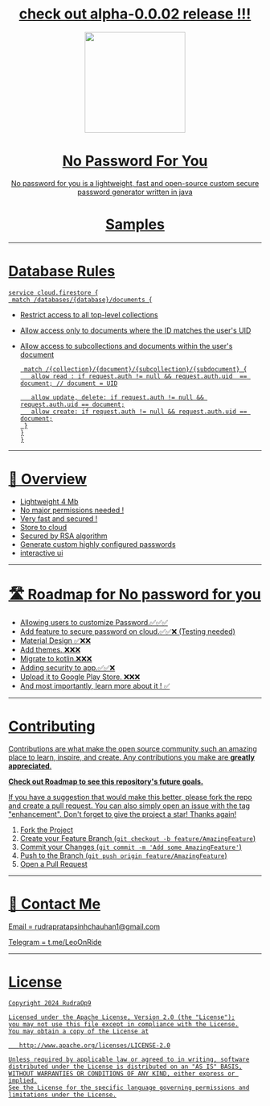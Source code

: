<h1 align="center"<br /><a href='https://github.com/RudraOp9/no-password-for-you/releases/tag/alpha-0.0.02'> check out alpha-0.0.02 release !!!</h1>
<p align = "center"><kbd> <img src="https://i.ibb.co/3fm3kt1/a694367e-4127-4a0b-82ec-b5ccfa336a7d.png" height = "200"  ></p>
</kbd>
<h1 align="center">No Password For You</h1>
<p align="center">No password for you is a lightweight, fast and open-source custom secure password generator written in java</p>


<h1 align="center"<br /><a href='https://github.com/RudraOp9/no-password-for-you/blob/master/Samples.md'>Samples</h1>

---

<h1>Database Rules </h1>

    service cloud.firestore {
 	 match /databases/{database}/documents {


- Restrict access to all top-level collections
- Allow access only to documents where the ID matches the user's UID
- Allow access to subcollections and documents within the user's document
	
	   match /{collection}/{document}/{subcollection}/{subdocument} {
   		 allow read : if request.auth != null && request.auth.uid  == document; // document = UID
	 
     	 allow update, delete: if request.auth != null && request.auth.uid == document;
    	 allow create: if request.auth != null && request.auth.uid == document;
	   }
	  }
	  }
	   

   
---

<h1>🔐 Overview</h1>


- Lightweight  4 Mb
- No major permissions needed !
- Very fast and secured !
- Store to cloud
- Secured by RSA algorithm
- Generate custom highly configured passwords
- interactive ui

---

<h1>🛣️ Roadmap for No password for you</h1>

- Allowing users to customize Password.✅✅✅
- Add feature to secure password on cloud.✅✅❌ (Testing needed)
- Material Design ✅❌❌
- Add themes. ❌❌❌
- Migrate to kotlin.❌❌❌
- Adding security to app.✅✅❌
- Upload it to Google Play Store. ❌❌❌
- And most importantly, learn more about it ! ✅

---

# Contributing

Contributions are what make the open source community such an amazing place to learn, inspire, and create. Any contributions you make are **greatly appreciated**.

**Check out Roadmap to see this repository's future goals.**

If you have a suggestion that would make this better, please fork the repo and create a pull request. You can also simply open an issue with the tag "enhancement".
Don't forget to give the project a star! Thanks again!

1. Fork the Project
2. Create your Feature Branch (`git checkout -b feature/AmazingFeature`)
3. Commit your Changes (`git commit -m 'Add some AmazingFeature'`)
4. Push to the Branch (`git push origin feature/AmazingFeature`)
5. Open a Pull Request


---

<h1>💬 Contact Me</h1>
<p>Email = rudrapratapsinhchauhan1@gmail.com </p>

<p>Telegram = t.me/LeoOnRide </p>

---

# License


    Copyright 2024 RudraOp9
    
    Licensed under the Apache License, Version 2.0 (the "License");
    you may not use this file except in compliance with the License.
    You may obtain a copy of the License at
    
       http://www.apache.org/licenses/LICENSE-2.0
    
    Unless required by applicable law or agreed to in writing, software
    distributed under the License is distributed on an "AS IS" BASIS,
    WITHOUT WARRANTIES OR CONDITIONS OF ANY KIND, either express or implied.
    See the License for the specific language governing permissions and
    limitations under the License.

